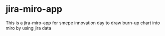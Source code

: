 # jira-miro-app
This is a jira-miro-app for smepe innovation day to draw burn-up chart into miro by using jira data
